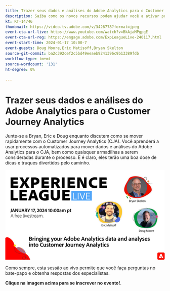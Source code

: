 ```yaml
---
title: Trazer seus dados e análises do Adobe Analytics para o Customer Journey Analytics
description: Saiba como os novos recursos podem ajudar você a ativar públicos-alvo de forma mais eficaz e eficiente para uma personalização impactante.
kt: KT-14746
thumbnail: https://video.tv.adobe.com/v/3426778?format=jpeg
event-cta-url-live: https://www.youtube.com/watch?v=BkAjaMPgpgE
event-cta-url-reg: https://engage.adobe.com/ExpLeagueLive-240117.html
event-start-time: 2024-01-17 10:00-7
event-guests: Doug Moore,Eric Matisoff,Bryan Skelton
source-git-commit: ba2c392cef2c5bd49eeaeb9241396c9b13389fdb
workflow-type: tm+mt
source-wordcount: '131'
ht-degree: 0%

---
```


# Trazer seus dados e análises do Adobe Analytics para o Customer Journey Analytics

Junte-se a Bryan, Eric e Doug enquanto discutem como se mover rapidamente com o Customer Journey Analytics (CJA). Você aprenderá a usar processos automatizados para mover dados e análises do Adobe Analytics para o CJA, bem como quaisquer armadilhas a serem consideradas durante o processo. E é claro, eles terão uma boa dose de dicas e truques divertidos pelo caminho.

[![ExL LIVE 17 de janeiro de 2024](assets/Jan17_2024_WebBanner.jpg)](https://engage.adobe.com/ExpLeagueLive-240117.html)

Como sempre, esta sessão ao vivo permite que você faça perguntas no bate-papo e obtenha respostas dos especialistas.

**Clique na imagem acima para se inscrever no evento!**.





